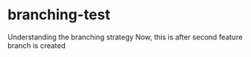 # branching-test
Understanding the branching strategy
Now, this is after second feature branch is created

